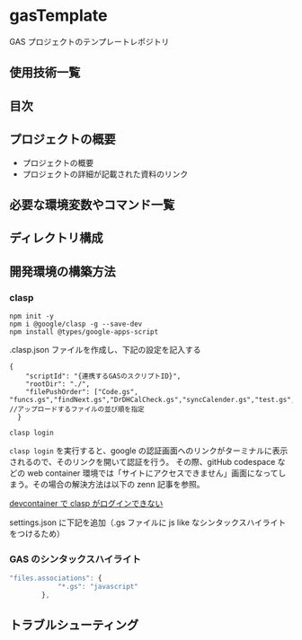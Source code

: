 # gasTemplate
GAS プロジェクトのテンプレートレポジトリ

## 使用技術一覧
<!-- シールド一覧 -->
<!-- 該当するプロジェクトの中から任意のものを選ぶ-->
<!-- <img src="https://img.shields.io/badge/{バッジ左の文字}-{バッジ右の文字}-{色}.svg?logo={ロゴ名}&style=for-the-badge"> -->
<!-- ロゴは simpleIcon https://simpleicons.org/ から選べる -->
<p style="display: inline">
  <!-- フロントエンドのフレームワーク一覧 -->
  <!--<img src="https://img.shields.io/badge/-Node.js-000000.svg?logo=node.js&style=for-the-badge">
  <img src="https://img.shields.io/badge/-Next.js-000000.svg?logo=next.js&style=for-the-badge">
  <img src="https://img.shields.io/badge/-TailwindCSS-000000.svg?logo=tailwindcss&style=for-the-badge">
  <img src="https://img.shields.io/badge/-React-20232A?style=for-the-badge&logo=react&logoColor=61DAFB"> 
  -->
  <!-- バックエンドのフレームワーク一覧 -->
  <!--
  <img src="https://img.shields.io/badge/-Django-092E20.svg?logo=django&style=for-the-badge">
  -->
  <!-- バックエンドの言語一覧 -->
  <!-- <img src="https://img.shields.io/badge/-GAS-4285F4.svg?logo=googleappsscript&style=for-the-badge">
  <img src="https://img.shields.io/badge/-Python-F2C63C.svg?logo=python&style=for-the-badge">
  -->
  <!-- ミドルウェア一覧 -->
  <!--
  <img src="https://img.shields.io/badge/-Nginx-269539.svg?logo=nginx&style=for-the-badge">
  <img src="https://img.shields.io/badge/-MySQL-4479A1.svg?logo=mysql&style=for-the-badge&logoColor=white">
  <img src="https://img.shields.io/badge/-Gunicorn-199848.svg?logo=gunicorn&style=for-the-badge&logoColor=white">
  -->
  <!-- インフラ一覧 -->
  <!--
  <img src="https://img.shields.io/badge/-Google%20cloud-4285F4.svg?logo=google-cloud&style=for-the-badge">
  
 <!--  <img src="https://img.shields.io/badge/-Docker-1488C6.svg?logo=docker&style=for-the-badge">
  <img src="https://img.shields.io/badge/-githubactions-FFFFFF.svg?logo=github-actions&style=for-the-badge">
  <img src="https://img.shields.io/badge/-Amazon%20aws-232F3E.svg?logo=amazon-aws&style=for-the-badge">
  <img src="https://img.shields.io/badge/-terraform-20232A?style=for-the-badge&logo=terraform&logoColor=844EBA">
  -->
</p>

## 目次

## プロジェクトの概要
- プロジェクトの概要
- プロジェクトの詳細が記載された資料のリンク

## 必要な環境変数やコマンド一覧
## ディレクトリ構成
## 開発環境の構築方法
### clasp
```
npm init -y
npm i @google/clasp -g --save-dev
npm install @types/google-apps-script
```

.clasp.json ファイルを作成し、下記の設定を記入する
```
{
    "scriptId": "{連携するGASのスクリプトID}",
    "rootDir": "./",
    "filePushOrder": ["Code.gs", "funcs.gs","findNext.gs","DrDHCalCheck.gs","syncCalender.gs","test.gs","dialog.html"] //アップロードするファイルの並び順を指定
  }
```

```
clasp login
```

```clasp login``` を実行すると、google の認証画面へのリンクがターミナルに表示されるので、そのリンクを開いて認証を行う。
その際、gitHub codespace などの web container 環境では「サイトにアクセスできません」画面になってしまう。その場合の解決方法は以下の zenn 記事を参照。

[devcontainer で clasp がログインできない](https://zenn.dev/st_little/articles/can-not-clasp-login-with-devcontainer)

settings.json に下記を追加（.gs ファイルに js like なシンタックスハイライトをつけるため）

### GAS のシンタックスハイライト
```javascript
"files.associations": {
            "*.gs": "javascript"
        },
```

## トラブルシューティング

